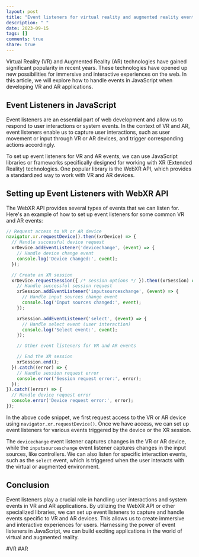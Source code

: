 ```yaml
---
layout: post
title: "Event listeners for virtual reality and augmented reality events in JavaScript"
description: " "
date: 2023-09-15
tags: []
comments: true
share: true
---
```


Virtual Reality (VR) and Augmented Reality (AR) technologies have gained significant popularity in recent years. These technologies have opened up new possibilities for immersive and interactive experiences on the web. In this article, we will explore how to handle events in JavaScript when developing VR and AR applications.

## Event Listeners in JavaScript

Event listeners are an essential part of web development and allow us to respond to user interactions or system events. In the context of VR and AR, event listeners enable us to capture user interactions, such as user movement or input through VR or AR devices, and trigger corresponding actions accordingly.

To set up event listeners for VR and AR events, we can use JavaScript libraries or frameworks specifically designed for working with XR (Extended Reality) technologies. One popular library is the WebXR API, which provides a standardized way to work with VR and AR devices.

## Setting up Event Listeners with WebXR API

The WebXR API provides several types of events that we can listen for. Here's an example of how to set up event listeners for some common VR and AR events:

```javascript
// Request access to VR or AR device
navigator.xr.requestDevice().then((xrDevice) => {
  // Handle successful device request
  xrDevice.addEventListener('devicechange', (event) => {
    // Handle device change event
    console.log('Device changed:', event);
  });

  // Create an XR session
  xrDevice.requestSession({ /* session options */ }).then((xrSession) => {
    // Handle successful session request
    xrSession.addEventListener('inputsourceschange', (event) => {
      // Handle input sources change event
      console.log('Input sources changed:', event);
    });

    xrSession.addEventListener('select', (event) => {
      // Handle select event (user interaction)
      console.log('Select event:', event);
    });

    // Other event listeners for VR and AR events

    // End the XR session
    xrSession.end();
  }).catch((error) => {
    // Handle session request error
    console.error('Session request error:', error);
  });
}).catch((error) => {
  // Handle device request error
  console.error('Device request error:', error);
});
```

In the above code snippet, we first request access to the VR or AR device using `navigator.xr.requestDevice()`. Once we have access, we can set up event listeners for various events triggered by the device or the XR session.

The `devicechange` event listener captures changes in the VR or AR device, while the `inputsourceschange` event listener captures changes in the input sources, like controllers. We can also listen for specific interaction events, such as the `select` event, which is triggered when the user interacts with the virtual or augmented environment.

## Conclusion

Event listeners play a crucial role in handling user interactions and system events in VR and AR applications. By utilizing the WebXR API or other specialized libraries, we can set up event listeners to capture and handle events specific to VR and AR devices. This allows us to create immersive and interactive experiences for users. Harnessing the power of event listeners in JavaScript, we can build exciting applications in the world of virtual and augmented reality.

\#VR #AR
